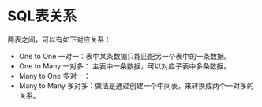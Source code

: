 # SQL表关系

两表之间，可以有如下对应关系：
- One to One 一对一：表中某条数据只能匹配另一个表中的一条数据。
- One to Many 一对多： 主表中一条数据，可以对应子表中多条数据。
- Many to One 多对一：
- Many to Many 多对多：做法是通过创建一个中间表，来转换成两个一对多的关系。

